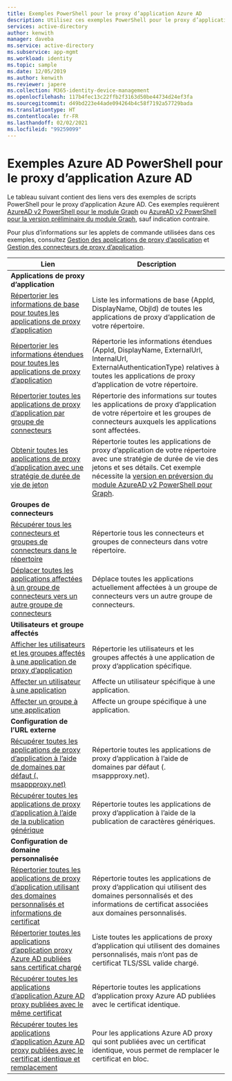 ```yaml
---
title: Exemples PowerShell pour le proxy d’application Azure AD
description: Utilisez ces exemples PowerShell pour le proxy d’application Azure AD pour obtenir des informations sur les applications et les connecteurs du proxy d’application dans votre annuaire, affecter des utilisateurs et des groupes à des applications et obtenir des informations sur les certificats.
services: active-directory
author: kenwith
manager: daveba
ms.service: active-directory
ms.subservice: app-mgmt
ms.workload: identity
ms.topic: sample
ms.date: 12/05/2019
ms.author: kenwith
ms.reviewer: japere
ms.collection: M365-identity-device-management
ms.openlocfilehash: 117b4fec13c22ffb2f3163d50be44734d24ef3fa
ms.sourcegitcommit: d49bd223e44ade094264b4c58f7192a57729bada
ms.translationtype: HT
ms.contentlocale: fr-FR
ms.lasthandoff: 02/02/2021
ms.locfileid: "99259099"
---
```

# <a name="azure-ad-powershell-examples-for-azure-ad-application-proxy"></a>Exemples Azure AD PowerShell pour le proxy d’application Azure AD

Le tableau suivant contient des liens vers des exemples de scripts PowerShell pour le proxy d’application Azure AD. Ces exemples requièrent [AzureAD v2 PowerShell pour le module Graph](/powershell/azure/active-directory/install-adv2) ou [AzureAD v2 PowerShell pour la version préliminaire du module Graph](/powershell/azure/active-directory/install-adv2?view=azureadps-2.0-preview), sauf indication contraire.


Pour plus d’informations sur les applets de commande utilisées dans ces exemples, consultez [Gestion des applications de proxy d’application](/powershell/module/azuread/#application_proxy_application_management) et [Gestion des connecteurs de proxy d’application](/powershell/module/azuread/#application_proxy_connector_management).

| Lien | Description |
|---|---|
|**Applications de proxy d’application**||
| [Répertorier les informations de base pour toutes les applications de proxy d’application](scripts/powershell-get-all-app-proxy-apps-basic.md) | Liste les informations de base (AppId, DisplayName, ObjId) de toutes les applications de proxy d’application de votre répertoire. |
| [Répertorier les informations étendues pour toutes les applications de proxy d’application](scripts/powershell-get-all-app-proxy-apps-extended.md) | Répertorie les informations étendues (AppId, DisplayName, ExternalUrl, InternalUrl, ExternalAuthenticationType) relatives à toutes les applications de proxy d’application de votre répertoire.  |
| [Répertorier toutes les applications de proxy d’application par groupe de connecteurs](scripts/powershell-get-all-app-proxy-apps-by-connector-group.md) | Répertorie des informations sur toutes les applications de proxy d’application de votre répertoire et les groupes de connecteurs auxquels les applications sont affectées. |
| [Obtenir toutes les applications de proxy d’application avec une stratégie de durée de vie de jeton](scripts/powershell-get-all-app-proxy-apps-with-policy.md) | Répertorie toutes les applications de proxy d’application de votre répertoire avec une stratégie de durée de vie des jetons et ses détails. Cet exemple nécessite la [version en préversion du module AzureAD v2 PowerShell pour Graph](/powershell/azure/active-directory/install-adv2?view=azureadps-2.0-preview). |
|**Groupes de connecteurs**||
| [Récupérer tous les connecteurs et groupes de connecteurs dans le répertoire](scripts/powershell-get-all-connectors.md) | Répertorie tous les connecteurs et groupes de connecteurs dans votre répertoire. |
| [Déplacer toutes les applications affectées à un groupe de connecteurs vers un autre groupe de connecteurs](scripts/powershell-move-all-apps-to-connector-group.md) | Déplace toutes les applications actuellement affectées à un groupe de connecteurs vers un autre groupe de connecteurs. |
|**Utilisateurs et groupe affectés**||
| [Afficher les utilisateurs et les groupes affectés à une application de proxy d’application](scripts/powershell-display-users-group-of-app.md) | Répertorie les utilisateurs et les groupes affectés à une application de proxy d’application spécifique. |
| [Affecter un utilisateur à une application](scripts/powershell-assign-user-to-app.md) | Affecte un utilisateur spécifique à une application. |
| [Affecter un groupe à une application](scripts/powershell-assign-group-to-app.md) | Affecte un groupe spécifique à une application. |
|**Configuration de l’URL externe**||
| [Récupérer toutes les applications de proxy d’application à l’aide de domaines par défaut (. msappproxy.net)](scripts/powershell-get-all-default-domain-apps.md)  | Répertorie toutes les applications de proxy d’application à l’aide de domaines par défaut (. msappproxy.net). |
| [Récupérer toutes les applications de proxy d’application à l’aide de la publication générique](scripts/powershell-get-all-wildcard-apps.md) | Répertorie toutes les applications de proxy d’application à l’aide de la publication de caractères génériques. |
|**Configuration de domaine personnalisée**||
| [Répertorier toutes les applications de proxy d’application utilisant des domaines personnalisés et informations de certificat](scripts/powershell-get-all-custom-domains-and-certs.md) | Répertorie toutes les applications de proxy d’application qui utilisent des domaines personnalisés et des informations de certificat associées aux domaines personnalisés. |
| [Répertorier toutes les applications d’application proxy Azure AD publiées sans certificat chargé](scripts/powershell-get-all-custom-domain-no-cert.md) | Liste toutes les applications de proxy d’application qui utilisent des domaines personnalisés, mais n’ont pas de certificat TLS/SSL valide chargé. |
| [Récupérer toutes les applications d’application Azure AD proxy publiées avec le même certificat](scripts/powershell-get-custom-domain-identical-cert.md) | Répertorie toutes les applications d’application proxy Azure AD publiées avec le certificat identique. |
| [Récupérer toutes les applications d’application Azure AD proxy publiées avec le certificat identique et remplacement](scripts/powershell-get-custom-domain-replace-cert.md) | Pour les applications Azure AD proxy qui sont publiées avec un certificat identique, vous permet de remplacer le certificat en bloc. |
